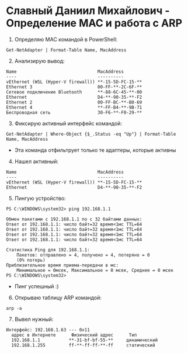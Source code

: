 # Славный Даниил Михайлович - Определение MAC и работа с ARP

1. Определяю MAC командой в PowerShell:

```
Get-NetAdapter | Format-Table Name, MacAddress
```

2. Анализирую вывод:

```
Name                               MacAddress
----                               ----------
vEthernet (WSL (Hyper-V firewall)) **-15-5D-FC-15-**
Ethernet 3                         00-FF-**-2C-6F-**
Сетевое подключение Bluetooth      **-88-6C-45-**-00
Ethernet                           D4-**-90-35-**-F2
Ethernet 2                         00-FF-BC-**-B0-69
Ethernet 4                         **-FF-B4-**-9B-71
Беспроводная сеть                  30-F6-**-F0-29-**
```

3. Фиксирую активный интерфейс командой: 

```
Get-NetAdapter | Where-Object {$_.Status -eq "Up"} | Format-Table Name, MacAddress
```

* Эта команда отфильтрует только те адаптеры, которые активны

4. Нашел активный: 

```
Name                               MacAddress
----                               ----------
vEthernet (WSL (Hyper-V firewall)) **-15-5D-FC-15-**
Ethernet                           D4-**-90-35-**-F2
```

5. Пингую устройство:

```
PS C:\WINDOWS\system32> ping 192.168.1.1

Обмен пакетами с 192.168.1.1 по с 32 байтами данных:
Ответ от 192.168.1.1: число байт=32 время<1мс TTL=64
Ответ от 192.168.1.1: число байт=32 время<1мс TTL=64
Ответ от 192.168.1.1: число байт=32 время<1мс TTL=64
Ответ от 192.168.1.1: число байт=32 время<1мс TTL=64

Статистика Ping для 192.168.1.1:
    Пакетов: отправлено = 4, получено = 4, потеряно = 0
    (0% потерь)
Приблизительное время приема-передачи в мс:
    Минимальное = 0мсек, Максимальное = 0 мсек, Среднее = 0 мсек
PS C:\WINDOWS\system32>
```

* Пинг успешный :) 

6. Открываю таблицу ARP командой:

```
arp -a
```

7. Вывел нужный:

```
Интерфейс: 192.168.1.63 --- 0x11
  адрес в Интернете      Физический адрес      Тип
  192.168.1.1           **-31-bf-bf-55-**     динамический
  192.168.1.255         ff-**-ff-ff-**-ff     статический
```
